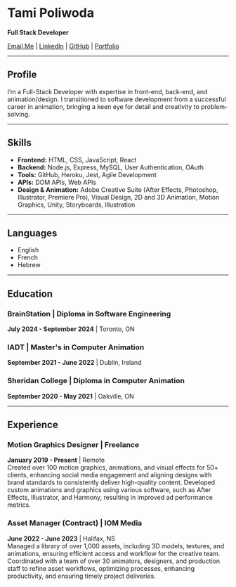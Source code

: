 # Tami Poliwoda

**Full Stack Developer**

[Email Me](mailto:tamipoliwoda@me.com) | [LinkedIn](https://www.linkedin.com/in/tamipoliwoda) | [GitHub](https://github.com/tamimp) | [Portfolio](https://tamipoliwoda.wixsite.com/home)

---

## Profile
I’m a Full-Stack Developer with expertise in front-end, back-end, and animation/design. I transitioned to software development from a successful career in animation, bringing a keen eye for detail and creativity to problem-solving.

---

## Skills
- **Frontend:** HTML, CSS, JavaScript, React
- **Backend:** Node.js, Express, MySQL, User Authentication, OAuth
- **Tools:** GitHub, Heroku, Jest, Agile Development
- **APIs:** DOM APIs, Web APIs
- **Design & Animation:** Adobe Creative Suite (After Effects, Photoshop, Illustrator, Premiere Pro), Visual Design, 2D and 3D Animation, Motion Graphics, Unity, Storyboards, Illustration

---

## Languages
- English
- French
- Hebrew

---

## Education

### BrainStation | Diploma in Software Engineering
**July 2024 - September 2024** | Toronto, ON

### IADT | Master's in Computer Animation
**September 2021 - June 2022** | Dublin, Ireland

### Sheridan College | Diploma in Computer Animation
**September 2020 - May 2021** | Oakville, ON

---

## Experience

### Motion Graphics Designer | Freelance
**January 2019 - Present** | Remote  
Created over 100 motion graphics, animations, and visual effects for 50+ clients, enhancing social media engagement and aligning designs with brand standards to consistently deliver high-quality content. Developed custom animations and graphics using various software, such as After Effects, Illustrator, and Harmony, resulting in improved ad performance metrics.

### Asset Manager (Contract) | IOM Media
**June 2022 - June 2023** | Halifax, NS  
Managed a library of over 1,000 assets, including 3D models, textures, and animations, ensuring efficient access and workflow for the creative team. Coordinated with a team of over 30 animators, designers, and production staff to refine asset workflows, optimizing processes, enhancing productivity, and ensuring timely project deliveries.
